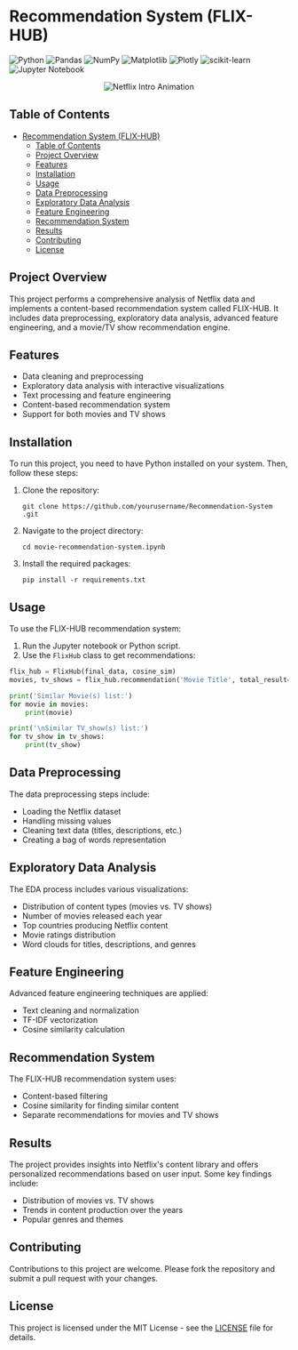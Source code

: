 #  Recommendation System (FLIX-HUB)

![Python](https://img.shields.io/badge/python-3670A0?style=for-the-badge&logo=python&logoColor=ffdd54)
![Pandas](https://img.shields.io/badge/pandas-%23150458.svg?style=for-the-badge&logo=pandas&logoColor=white)
![NumPy](https://img.shields.io/badge/numpy-%23013243.svg?style=for-the-badge&logo=numpy&logoColor=white)
![Matplotlib](https://img.shields.io/badge/Matplotlib-%23ffffff.svg?style=for-the-badge&logo=Matplotlib&logoColor=black)
![Plotly](https://img.shields.io/badge/Plotly-%233F4F75.svg?style=for-the-badge&logo=plotly&logoColor=white)
![scikit-learn](https://img.shields.io/badge/scikit--learn-%23F7931E.svg?style=for-the-badge&logo=scikit-learn&logoColor=white)
![Jupyter Notebook](https://img.shields.io/badge/Jupyter_Notebook-%23F37626.svg?style=for-the-badge&logo=Jupyter&logoColor=white)


<div align="center">
  <img src="https://media.tenor.com/NerN41mjgV0AAAAC/netflix-intro.gif" alt="Netflix Intro Animation">
</div>

## Table of Contents
- [Recommendation System (FLIX-HUB)](#recommendation-system-flix-hub)
  - [Table of Contents](#table-of-contents)
  - [Project Overview](#project-overview)
  - [Features](#features)
  - [Installation](#installation)
  - [Usage](#usage)
  - [Data Preprocessing](#data-preprocessing)
  - [Exploratory Data Analysis](#exploratory-data-analysis)
  - [Feature Engineering](#feature-engineering)
  - [Recommendation System](#recommendation-system)
  - [Results](#results)
  - [Contributing](#contributing)
  - [License](#license)

## Project Overview

This project performs a comprehensive analysis of Netflix data and implements a content-based recommendation system called FLIX-HUB. It includes data preprocessing, exploratory data analysis, advanced feature engineering, and a movie/TV show recommendation engine.

## Features

- Data cleaning and preprocessing
- Exploratory data analysis with interactive visualizations
- Text processing and feature engineering
- Content-based recommendation system
- Support for both movies and TV shows

## Installation

To run this project, you need to have Python installed on your system. Then, follow these steps:

1. Clone the repository:
   ```
   git clone https://github.com/yourusername/Recommendation-System .git
   ```

2. Navigate to the project directory:
   ```
   cd movie-recommendation-system.ipynb
   ```

3. Install the required packages:
   ```
   pip install -r requirements.txt
   ```

## Usage

To use the FLIX-HUB recommendation system:

1. Run the Jupyter notebook or Python script.
2. Use the `FlixHub` class to get recommendations:

```python
flix_hub = FlixHub(final_data, cosine_sim)
movies, tv_shows = flix_hub.recommendation('Movie Title', total_result=10, threshold=0.5)

print('Similar Movie(s) list:')
for movie in movies:
    print(movie)

print('\nSimilar TV_show(s) list:')
for tv_show in tv_shows:
    print(tv_show)
```

## Data Preprocessing

The data preprocessing steps include:
- Loading the Netflix dataset
- Handling missing values
- Cleaning text data (titles, descriptions, etc.)
- Creating a bag of words representation

## Exploratory Data Analysis

The EDA process includes various visualizations:
- Distribution of content types (movies vs. TV shows)
- Number of movies released each year
- Top countries producing Netflix content
- Movie ratings distribution
- Word clouds for titles, descriptions, and genres

## Feature Engineering

Advanced feature engineering techniques are applied:
- Text cleaning and normalization
- TF-IDF vectorization
- Cosine similarity calculation

## Recommendation System

The FLIX-HUB recommendation system uses:
- Content-based filtering
- Cosine similarity for finding similar content
- Separate recommendations for movies and TV shows

## Results

The project provides insights into Netflix's content library and offers personalized recommendations based on user input. Some key findings include:
- Distribution of movies vs. TV shows
- Trends in content production over the years
- Popular genres and themes

## Contributing

Contributions to this project are welcome. Please fork the repository and submit a pull request with your changes.

## License

This project is licensed under the MIT License - see the [LICENSE](LICENSE) file for details.